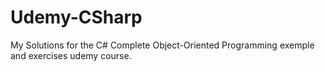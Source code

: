 # Udemy-CSharp
My Solutions for the C# Complete Object-Oriented Programming exemple and exercises udemy course.
